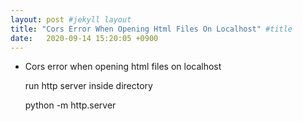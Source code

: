 ```yaml
---
layout: post #jekyll layout
title: "Cors Error When Opening Html Files On Localhost" #title 
date:   2020-09-14 15:20:05 +0900                 
---
```


-   Cors error when opening html files on localhost

    run http server inside directory 

    python -m http.server

